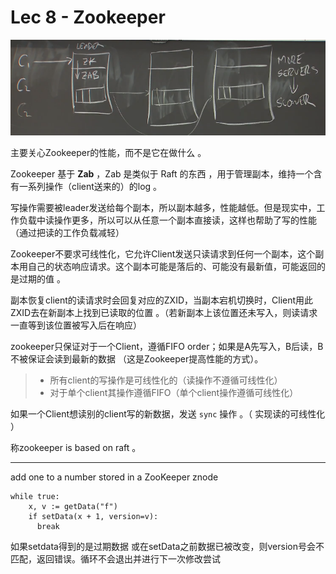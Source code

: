 # Lec 8 - Zookeeper

![](./img/zookeeper.png)

主要关心Zookeeper的性能，而不是它在做什么 。

Zookeeper 基于 **Zab** ，Zab 是类似于 Raft 的东西 ，用于管理副本，维持一个含有一系列操作（client送来的）的log 。

写操作需要被leader发送给每个副本，所以副本越多，性能越低。但是现实中，工作负载中读操作更多，所以可以从任意一个副本直接读，这样也帮助了写的性能（通过把读的工作负载减轻）

Zookeeper不要求可线性化，它允许Client发送只读请求到任何一个副本，这个副本用自己的状态响应请求。这个副本可能是落后的、可能没有最新值，可能返回的是过期的值 。

副本恢复client的读请求时会回复对应的ZXID，当副本宕机切换时，Client用此ZXID去在新副本上找到已读取的位置 。（若新副本上该位置还未写入，则读请求一直等到该位置被写入后在响应）

zookeeper只保证对于一个Client，遵循FIFO order；如果是A先写入，B后读，B不被保证会读到最新的数据 （这是Zookeeper提高性能的方式）。

> - 所有client的写操作是可线性化的（读操作不遵循可线性化）
> - 对于单个client其操作遵循FIFO（单个client操作遵循可线性化）

如果一个Client想读别的client写的新数据，发送 `sync` 操作 。（ 实现读的可线性化 ）

称zookeeper is based on raft 。

***


add one to a number stored in a ZooKeeper znode


```
while true:
    x, v := getData("f")
    if setData(x + 1, version=v):
      break
```

如果setdata得到的是过期数据 或在setData之前数据已被改变，则version号会不匹配，返回错误。循环不会退出并进行下一次修改尝试





















